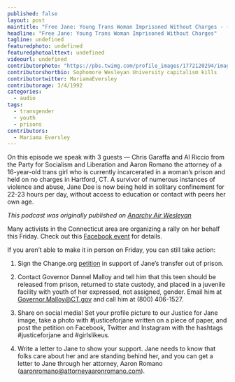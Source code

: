 ```yaml
---
published: false
layout: post
maintitle: "Free Jane: Young Trans Woman Imprisoned Without Charges - {Young}ist"
headline: "Free Jane: Young Trans Woman Imprisoned Without Charges"
tagline: undefined
featuredphoto: undefined
featuredphotoalttext: undefined
videourl: undefined
contributorphoto: "https://pbs.twimg.com/profile_images/1772120294/image.jpg"
contributorshortbio: Sophomore Wesleyan University capitalism kills
contributortwitter: MariamaEversley
contributorage: 3/4/1992
categories: 
  - audio
tags: 
  - transgender
  - youth
  - prisons
contributors: 
  - Mariama Eversley
---
```


On this episode we speak with 3 guests — Chris Garaffa and Al Riccio from the Party for Socialism and Liberation and Aaron Romano the attorney of a 16-year-old trans girl who is currently incarcerated in a woman’s prison and held on no charges in Hartford, CT. A survivor of numerous instances of violence and abuse, Jane Doe is now being held in solitary confinement for 22-23 hours per day, without access to education or contact with peers her own age.

_This podcast was originally published on [Anarchy Air Wesleyan](http://anarchyonairwesu.tumblr.com/)_


Many activists in the Connecticut area are organizing a rally on her behalf this Friday. Check out this [Facebook event](https://www.facebook.com/events/645209172199377/) for details. 

If you aren’t able to make it in person on Friday, you can still take action:

1. Sign the Change.org [petition](https://www.change.org/petitions/connecticut-department-of-children-and-families-free-the-16-year-old-transgender-girl-currently-incarcerated-in-an-adult-prison-without-criminal-charges) in support of Jane’s transfer out of prison.

2. Contact Governor Dannel Malloy and tell him that this teen should be released from prison, returned to state custody, and placed in a juvenile facility with youth of her expressed, not assigned, gender. Email him at Governor.Malloy@CT.gov and call him at (800) 406-1527.

3. Share on social media! Set your profile picture to our Justice for Jane image, take a photo with #justiceforjane written on a piece of paper, and post the petition on Facebook, Twitter and Instagram with the hashtags #justiceforjane and #girlslikeus.

4. Write a letter to Jane to show your support. Jane needs to know that folks care about her and are standing behind her, and you can get a letter to Jane through her attorney, Aaron Romano (aaronromano@attorneyaaronromano.com).